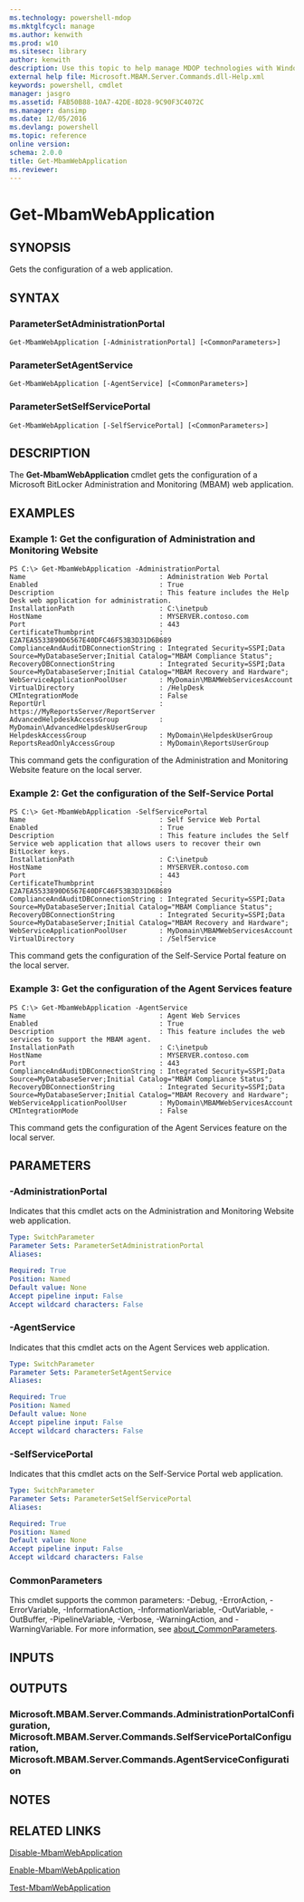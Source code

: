 ```yaml
---
ms.technology: powershell-mdop
ms.mktglfcycl: manage
ms.author: kenwith
ms.prod: w10
ms.sitesec: library
author: kenwith
description: Use this topic to help manage MDOP technologies with Windows PowerShell.
external help file: Microsoft.MBAM.Server.Commands.dll-Help.xml
keywords: powershell, cmdlet
manager: jasgro 
ms.assetid: FAB50B88-10A7-42DE-8D28-9C90F3C4072C
ms.manager: dansimp
ms.date: 12/05/2016
ms.devlang: powershell
ms.topic: reference
online version: 
schema: 2.0.0
title: Get-MbamWebApplication
ms.reviewer:
---
```


# Get-MbamWebApplication

## SYNOPSIS
Gets the configuration of a web application.

## SYNTAX

### ParameterSetAdministrationPortal
```
Get-MbamWebApplication [-AdministrationPortal] [<CommonParameters>]
```

### ParameterSetAgentService
```
Get-MbamWebApplication [-AgentService] [<CommonParameters>]
```

### ParameterSetSelfServicePortal
```
Get-MbamWebApplication [-SelfServicePortal] [<CommonParameters>]
```

## DESCRIPTION
The **Get-MbamWebApplication** cmdlet gets the configuration of a Microsoft BitLocker Administration and Monitoring (MBAM) web application.

## EXAMPLES

### Example 1: Get the configuration of Administration and Monitoring Website
```
PS C:\> Get-MbamWebApplication -AdministrationPortal
Name                                 : Administration Web Portal
Enabled                              : True
Description                          : This feature includes the Help Desk web application for administration.
InstallationPath                     : C:\inetpub
HostName                             : MYSERVER.contoso.com
Port                                 : 443
CertificateThumbprint                : E2A7EA5533890D6567E40DFC46F53B3D31D6B689
ComplianceAndAuditDBConnectionString : Integrated Security=SSPI;Data Source=MyDatabaseServer;Initial Catalog="MBAM Compliance Status";
RecoveryDBConnectionString           : Integrated Security=SSPI;Data Source=MyDatabaseServer;Initial Catalog="MBAM Recovery and Hardware";
WebServiceApplicationPoolUser        : MyDomain\MBAMWebServicesAccount
VirtualDirectory                     : /HelpDesk
CMIntegrationMode                    : False
ReportUrl                            : https://MyReportsServer/ReportServer
AdvancedHelpdeskAccessGroup          : MyDomain\AdvancedHelpdeskUserGroup
HelpdeskAccessGroup                  : MyDomain\HelpdeskUserGroup
ReportsReadOnlyAccessGroup           : MyDomain\ReportsUserGroup
```

This command gets the configuration of the Administration and Monitoring Website feature on the local server.

### Example 2: Get the configuration of the Self-Service Portal
```
PS C:\> Get-MbamWebApplication -SelfServicePortal
Name                                 : Self Service Web Portal
Enabled                              : True
Description                          : This feature includes the Self Service web application that allows users to recover their own BitLocker keys.
InstallationPath                     : C:\inetpub
HostName                             : MYSERVER.contoso.com
Port                                 : 443
CertificateThumbprint                : E2A7EA5533890D6567E40DFC46F53B3D31D6B689
ComplianceAndAuditDBConnectionString : Integrated Security=SSPI;Data Source=MyDatabaseServer;Initial Catalog="MBAM Compliance Status";
RecoveryDBConnectionString           : Integrated Security=SSPI;Data Source=MyDatabaseServer;Initial Catalog="MBAM Recovery and Hardware";
WebServiceApplicationPoolUser        : MyDomain\MBAMWebServicesAccount
VirtualDirectory                     : /SelfService
```

This command gets the configuration of the Self-Service Portal feature on the local server.

### Example 3: Get the configuration of the Agent Services feature
```
PS C:\> Get-MbamWebApplication -AgentService
Name                                 : Agent Web Services
Enabled                              : True
Description                          : This feature includes the web services to support the MBAM agent.
InstallationPath                     : C:\inetpub
HostName                             : MYSERVER.contoso.com
Port                                 : 443
ComplianceAndAuditDBConnectionString : Integrated Security=SSPI;Data Source=MyDatabaseServer;Initial Catalog="MBAM Compliance Status";
RecoveryDBConnectionString           : Integrated Security=SSPI;Data Source=MyDatabaseServer;Initial Catalog="MBAM Recovery and Hardware";
WebServiceApplicationPoolUser        : MyDomain\MBAMWebServicesAccount
CMIntegrationMode                    : False
```

This command gets the configuration of the Agent Services feature on the local server.

## PARAMETERS

### -AdministrationPortal
Indicates that this cmdlet acts on the Administration and Monitoring Website web application.

```yaml
Type: SwitchParameter
Parameter Sets: ParameterSetAdministrationPortal
Aliases: 

Required: True
Position: Named
Default value: None
Accept pipeline input: False
Accept wildcard characters: False
```

### -AgentService
Indicates that this cmdlet acts on the Agent Services web application.

```yaml
Type: SwitchParameter
Parameter Sets: ParameterSetAgentService
Aliases: 

Required: True
Position: Named
Default value: None
Accept pipeline input: False
Accept wildcard characters: False
```

### -SelfServicePortal
Indicates that this cmdlet acts on the Self-Service Portal web application.

```yaml
Type: SwitchParameter
Parameter Sets: ParameterSetSelfServicePortal
Aliases: 

Required: True
Position: Named
Default value: None
Accept pipeline input: False
Accept wildcard characters: False
```

### CommonParameters
This cmdlet supports the common parameters: -Debug, -ErrorAction, -ErrorVariable, -InformationAction, -InformationVariable, -OutVariable, -OutBuffer, -PipelineVariable, -Verbose, -WarningAction, and -WarningVariable. For more information, see [about_CommonParameters](http://go.microsoft.com/fwlink/?LinkID=113216).

## INPUTS

## OUTPUTS

### Microsoft.MBAM.Server.Commands.AdministrationPortalConfiguration, Microsoft.MBAM.Server.Commands.SelfServicePortalConfiguration, Microsoft.MBAM.Server.Commands.AgentServiceConfiguration

## NOTES

## RELATED LINKS

[Disable-MbamWebApplication](disable-mbamwebapplication.md)

[Enable-MbamWebApplication](enable-mbamwebapplication.md)

[Test-MbamWebApplication](test-mbamwebapplication.md)


